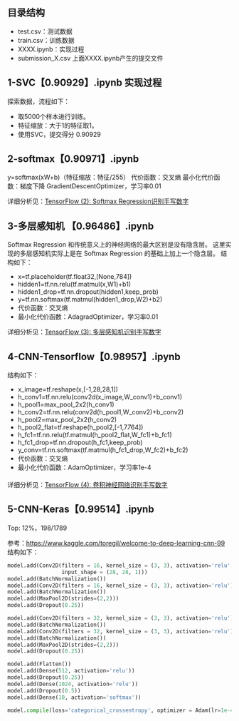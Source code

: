 ## 目录结构
- test.csv：测试数据
- train.csv：训练数据
- XXXX.ipynb：实现过程
- submission_X.csv 上面XXXX.ipynb产生的提交文件

## 1-SVC【0.90929】.ipynb 实现过程
探索数据，流程如下：
- 取5000个样本进行训练。
- 特征缩放：大于1的特征取1。
- 使用SVC，提交得分 0.90929

## 2-softmax【0.90971】.ipynb
y=softmax(xW+b)（特征缩放：特征/255）
代价函数：交叉熵
最小化代价函数：梯度下降 GradientDescentOptimizer，学习率0.01

详细分析见：[TensorFlow (2): Softmax Regression识别手写数字](http://ywtail.github.io/2017/06/02/TensorFlow-2-Softmax-Regression%E8%AF%86%E5%88%AB%E6%89%8B%E5%86%99%E6%95%B0%E5%AD%97/)

## 3-多层感知机 【0.96486】.ipynb
Softmax Regression 和传统意义上的神经网络的最大区别是没有隐含层。
这里实现的多层感知机实际上是在 Softmax Regression 的基础上加上一个隐含层。
结构如下：
- x=tf.placeholder(tf.float32,[None,784])
- hidden1=tf.nn.relu(tf.matmul(x,W1)+b1)
- hidden1_drop=tf.nn.dropout(hidden1,keep_prob)
- y=tf.nn.softmax(tf.matmul(hidden1_drop,W2)+b2)
- 代价函数：交叉熵
- 最小化代价函数：AdagradOptimizer，学习率0.01

详细分析见：[TensorFlow (3): 多层感知机识别手写数字](http://ywtail.github.io/2017/06/03/TensorFlow-3-%E5%A4%9A%E5%B1%82%E6%84%9F%E7%9F%A5%E6%9C%BA%E8%AF%86%E5%88%AB%E6%89%8B%E5%86%99%E6%95%B0%E5%AD%97/)

## 4-CNN-Tensorflow【0.98957】.ipynb
结构如下：
- x_image=tf.reshape(x,[-1,28,28,1])
- h_conv1=tf.nn.relu(conv2d(x_image,W_conv1)+b_conv1)
- h_pool1=max_pool_2x2(h_conv1)
- h_conv2=tf.nn.relu(conv2d(h_pool1,W_conv2)+b_conv2)
- h_pool2=max_pool_2x2(h_conv2)
- h_pool2_flat=tf.reshape(h_pool2,[-1,7*7*64])
- h_fc1=tf.nn.relu(tf.matmul(h_pool2_flat,W_fc1)+b_fc1)
- h_fc1_drop=tf.nn.dropout(h_fc1,keep_prob)
- y_conv=tf.nn.softmax(tf.matmul(h_fc1_drop,W_fc2)+b_fc2)
- 代价函数：交叉熵
- 最小化代价函数：AdamOptimizer，学习率1e-4

详细分析见：[TensorFlow (4): 卷积神经网络识别手写数字](http://ywtail.github.io/2017/06/05/TensorFlow-4-%E5%8D%B7%E7%A7%AF%E7%A5%9E%E7%BB%8F%E7%BD%91%E7%BB%9C%E8%AF%86%E5%88%AB%E6%89%8B%E5%86%99%E6%95%B0%E5%AD%97/)

## 5-CNN-Keras【0.99514】.ipynb
Top: 12%，198/1789

参考：https://www.kaggle.com/toregil/welcome-to-deep-learning-cnn-99
结构如下：
```python
model.add(Conv2D(filters = 16, kernel_size = (3, 3), activation='relu',
                 input_shape = (28, 28, 1)))
model.add(BatchNormalization())
model.add(Conv2D(filters = 16, kernel_size = (3, 3), activation='relu'))
model.add(BatchNormalization())
model.add(MaxPool2D(strides=(2,2)))
model.add(Dropout(0.25))

model.add(Conv2D(filters = 32, kernel_size = (3, 3), activation='relu'))
model.add(BatchNormalization())
model.add(Conv2D(filters = 32, kernel_size = (3, 3), activation='relu'))
model.add(BatchNormalization())
model.add(MaxPool2D(strides=(2,2)))
model.add(Dropout(0.25))

model.add(Flatten())
model.add(Dense(512, activation='relu'))
model.add(Dropout(0.25))
model.add(Dense(1024, activation='relu'))
model.add(Dropout(0.5))
model.add(Dense(10, activation='softmax'))

model.compile(loss='categorical_crossentropy', optimizer = Adam(lr=1e-4), metrics=["accuracy"])
```



